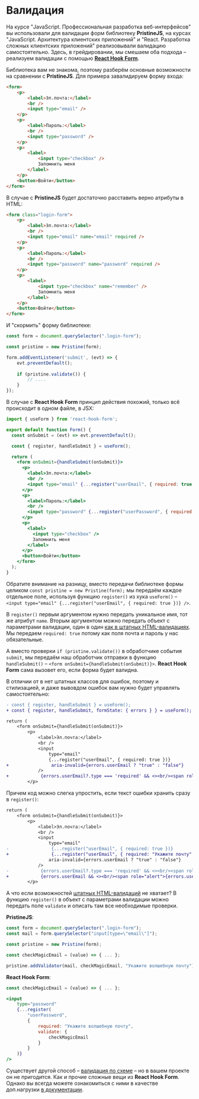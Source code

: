 # Валидация

На курсе "JavaScript. Профессиональная разработка веб-интерфейсов" вы использовали для валидации форм библиотеку **PristineJS**, на курсах "JavaScript. Архитектура клиентских приложений" и "React. Разработка сложных клиентских приложений" реализовывали валидацию самостоятельно. Здесь, в грейдировании, мы смешаем оба подхода – реализуем валидации с помощью [**React Hook Form**](https://react-hook-form.com/).

Библиотека вам не знакома, поэтому разберём основные возможности на сравнении с **PristineJS**. Для примера завалидируем форму входа:

```html
<form>
    <p>
        <label>Эл.почта:</label>
        <br />
        <input type="email" />
    </p>
    <p>
        <label>Пароль:</label>
        <br />
        <input type="password" />
    </p>
    <p>
        <label>
            <input type="checkbox" />
            Запомнить меня
        </label>
    </p>
    <button>Войти</button>
</form>
```

В случае с **PristineJS** будет достаточно расставить верно атрибуты в HTML:

```html
<form class="login-form">
    <p>
        <label>Эл.почта:</label>
        <br />
        <input type="email" name="email" required />
    </p>
    <p>
        <label>Пароль:</label>
        <br />
        <input type="password" name="password" required />
    </p>
    <p>
        <label>
            <input type="checkbox" name="remember" />
            Запомнить меня
        </label>
    </p>
    <button>Войти</button>
</form>
```

И "скормить" форму библиотеке:

```js
const form = document.querySelector(".login-form");

const pristine = new Pristine(form);

form.addEventListener('submit', (evt) => {
    evt.preventDefault();
    
    if (pristine.validate()) {
        // ....
    }
});
```

В случае с **React Hook Form** принцип действия похожий, только всё происходит в одном файле, в JSX:

```jsx
import { useForm } from 'react-hook-form';

export default function Form() {
  const onSubmit = (evt) => evt.preventDefault();

  const { register, handleSubmit } = useForm();

  return (
    <form onSubmit={handleSubmit(onSubmit)}>
      <p>
        <label>Эл.почта:</label>
        <br />
        <input type="email" {...register("userEmail", { required: true })} />
      </p>
      <p>
        <label>Пароль:</label>
        <br />
        <input type="password" {...register("userPassword", { required: true })} />
      </p>
      <p>
        <label>
          <input type="checkbox" />
          Запомнить меня
        </label>
      </p>
      <button>Войти</button>
    </form>
  );
}
```

Обратите внимание на разницу, вместо передачи библиотеке формы целиком `const pristine = new Pristine(form);` мы передаём каждое отдельное поле, используя функцию `register()` из хука `useForm()` – `<input type="email" {...register("userEmail", { required: true })} />`.

В `register()` первым аргументом нужно передать уникальное имя, тот же атрибут `name`. Вторым аргументом можно передать объект с параметрами валидации, один в один [как в штатных HTML-валидациях](https://developer.mozilla.org/en-US/docs/Learn/Forms/Form_validation). Мы передаем `required: true` потому как поля почта и пароль у нас обязательные.

А вместо проверки `if (pristine.validate())` в обработчике события `submit`, мы передаём наш обработчик отправки в функцию `handleSubmit()` – `<form onSubmit={handleSubmit(onSubmit)}>`. **React Hook Form** сама вызовет его, если форма будет валидна.

В отличии от в нет штатных классов для ошибок, поэтому и стилизацией, и даже вывовдом ошибок вам нужно будет управлять самостоятельно:

```diff
- const { register, handleSubmit } = useForm();
+ const { register, handleSubmit, formState: { errors } } = useForm();

return (
    <form onSubmit={handleSubmit(onSubmit)}>
        <p>
            <label>Эл.почта:</label>
            <br />
            <input
                type="email"
                {...register("userEmail", { required: true })}
+                aria-invalid={errors.userEmail ? "true" : "false"}
            />
+            {errors.userEmail?.type === 'required' && <><br/><span role="alert">"Укажите почту"</span></>}
        </p>
```

Причем код можно слегка упростить, если текст ошибки хранить сразу в `register()`:

```diff
return (
    <form onSubmit={handleSubmit(onSubmit)}>
        <p>
            <label>Эл.почта:</label>
            <br />
            <input
                type="email"
-                {...register("userEmail", { required: true })}
+                {...register("userEmail", { required: "Укажите почту" })}
                aria-invalid={errors.userEmail ? "true" : "false"}
            />
-            {errors.userEmail?.type === 'required' && <><br/><span role="alert">"Укажите почту"</span></>}
+            {errors.userEmail && <><br/><span role="alert">{errors.userEmail?.message}</span></>}
        </p>
```

А что если возможностей [штатных HTML-валидаций](https://developer.mozilla.org/en-US/docs/Learn/Forms/Form_validation) не хватает? В функцию `register()` в объект с параметрами валидации можно передать поле `validate` и описать там все необходимые проверки.

**PristineJS**:

```js
const form = document.querySelector(".login-form");
const mail = form.querySelector("input[type=\"email\"]");

const pristine = new Pristine(form);

const checkMagicEmail = (value) => { ... };

pristine.addValidator(mail, checkMagicEmail, "Укажите волшебную почту");
```

**React Hook Form**:

```jsx
const checkMagicEmail = (value) => { ... };

<input
    type="password"
    {...register(
        "userPassword",
        {
            required: "Укажите волшебную почту",
            validate: {
                checkMagicEmail
            }
        }
    )}
/>
```

Существует другой способ – [валидация по схеме](https://react-hook-form.com/get-started#SchemaValidation) – но в вашем проекте он не пригодится. Как и прочие сложные вещи из **React Hook Form**. Однако вы всегда можете ознакомиться с ними в качестве доп.нагрузки [в документации](https://react-hook-form.com/api).
